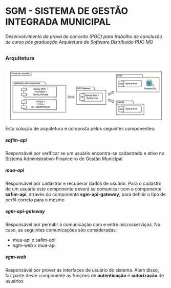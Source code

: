 # SGM - SISTEMA DE GESTÃO INTEGRADA MUNICIPAL
###### Desenvolvimento da prova de conceito (POC) para trabalho de conclusão de curso pós graduação Arquitetura de Software Distribuído PUC MG

### Arquitetura
![alt text](/dgs/poc.jpeg)
Esta solução de arquitetura é composta pelos seguintes componentes:
##### safim-api
Responsável por verificar se um usuário encontra-se cadastrado e ativo no Sistema Administrativo-Financeiro de Gestão Municipal
##### mua-api
Responsável por cadastrar e recuperar dados de usuário. Para o cadastro de um usuário este componente deverá se comunicar com o componente **safim-api**, através do componente **sgm-api-gateway**, para definir o tipo de perfil correto para o mesmo
##### sgm-api-gateway
Responsável por permitir a comunicação com e entre microsserviços. No caso, as seguintes comunicações são consideradas:
* mua-api x safim-api
* sgm-web x mua-api
##### sgm-web
Responsável por prover as interfaces de usuário do sistema. Além disso, faz parte deste componente as funções de **autenticação** e **autorização** de usuários
